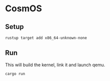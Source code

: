 # CosmOS

## Setup
```
rustup target add x86_64-unknown-none
```

## Run
This will build the kernel, link it and launch qemu.
```
cargo run
```
